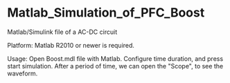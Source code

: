 # Matlab_Simulation_of_PFC_Boost
Matlab/Simulink file of a AC-DC circuit

Platform: Matlab R2010 or newer is required.

Usage: Open Boost.mdl file with Matlab. Configure time duration, and press start simulation. After a period of time, we can open the "Scope", to see the waveform.
